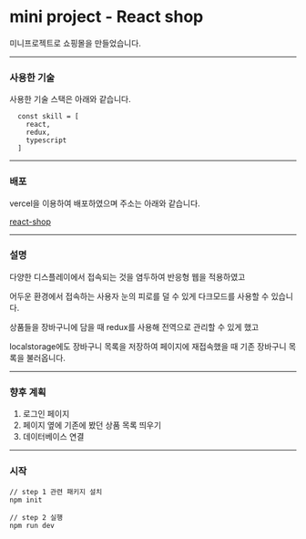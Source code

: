 # mini project - React shop

미니프로젝트로 쇼핑몰을 만들었습니다.

---
### 사용한 기술
사용한 기술 스택은 아래와 같습니다.
```
  const skill = [
    react, 
    redux, 
    typescript
  ]
```
---
### 배포
vercel을 이용하여 배포하였으며 주소는 아래와 같습니다.

[react-shop](https://project-shopping-mall.vercel.app/)


---
### 설명
다양한 디스플레이에서 접속되는 것을 염두하여 반응형 웹을 적용하였고 

어두운 환경에서 접속하는 사용자 눈의 피로를 덜 수 있게 다크모드를 사용할 수 있습니다. 

상품들을 장바구니에 담을 때 redux를 사용해 전역으로 관리할 수 있게 했고

localstorage에도 장바구니 목록을 저장하여 페이지에 재접속했을 때 기존 장바구니 목록을 불러옵니다.

---
### 향후 계획
1. 로그인 페이지
2. 페이지 옆에 기존에 봤던 상품 목록 띄우기
3. 데이터베이스 연결 


---
### 시작
```
// step 1 관련 패키지 설치
npm init

// step 2 실행
npm run dev

```

